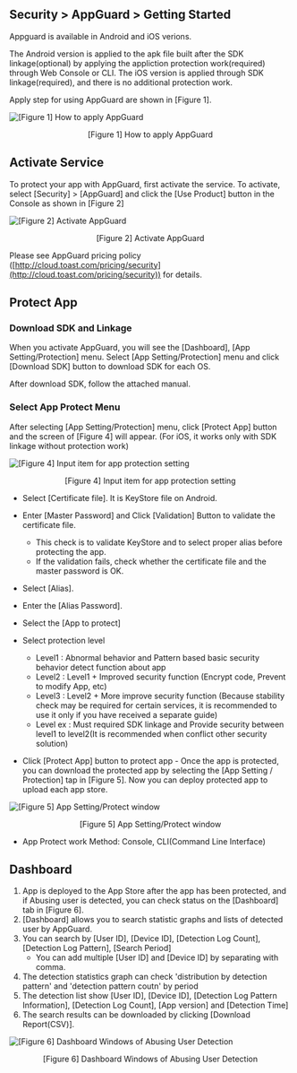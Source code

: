 ## Security > AppGuard > Getting Started

Appguard is available in Android and iOS verions.

The Android version is applied to the apk file built after the SDK linkage(optional) by applying the appliction protection work(required) through Web Console or CLI.
The iOS version is applied through SDK linkage(required), and there is no additional protection work.

Apply step for using AppGuard are shown in [Figure 1].

![[Figure 1] How to apply AppGuard](http://static.toastoven.net/prod_appguard/figure1.png)
<center>[Figure 1] How to apply AppGuard</center>

## Activate Service

To protect your app with AppGuard, first activate the service. To activate, select [Security] > [AppGuard] and click the [Use Product] button in the Console as shown in [Figure 2]

![[Figure 2] Activate AppGuard](http://static.toastoven.net/prod_appguard/figure2.png)
<center>[Figure 2] Activate AppGuard</center>

Please see AppGuard pricing policy ([http://cloud.toast.com/pricing/security](http://cloud.toast.com/pricing/security)) for details.

## Protect App

### Download SDK and Linkage

When you activate AppGuard, you will see the [Dashboard], [App Setting/Protection] menu. Select [App Setting/Protection] menu and click [Download SDK] button to download SDK for each OS.

After download SDK, follow the attached manual.

### Select App Protect Menu

After selecting [App Setting/Protection] menu, click [Protect App] button and the screen of [Figure 4] will appear. (For iOS, it works only with SDK linkage without protection work)

![[Figure 4] Input item for app protection setting](http://static.toastoven.net/prod_appguard/figure4.png)
<center>[Figure 4] Input item for app protection setting</center>

* Select [Certificate file]. It is KeyStore file on Android.
* Enter [Master Password] and Click [Validation] Button to validate the certificate file.
	* This check is to validate KeyStore and to select proper alias before protecting the app.
	* If the validation fails, check whether the certificate file and the master password is OK.
* Select [Alias].
* Enter the [Alias Password].
* Select the [App to protect]
* Select protection level
	- Level1 : Abnormal behavior and Pattern based basic security behavior detect function about app
	- Level2 : Level1 + Improved security function (Encrypt code, Prevent to modify App, etc)
	- Level3 : Level2 + More improve security function (Because stability check may be required for certain services, it is recommended to use it only if you have received a separate guide)
	- Level ex : Must required SDK linkage and Provide security between level1 to level2(It is recommended when conflict other security solution)

* Click [Protect App] button to protect app
	\- Once the app is protected, you can download the protected app by selecting the [App Setting / Protection] tap in [Figure 5]. Now you can deploy protected app to upload each app store.

![[Figure 5] App Setting/Protect window](http://static.toastoven.net/prod_appguard/figure5.png)
<center>[Figure 5] App Setting/Protect window</center>

* App Protect work Method: Console, CLI(Command Line Interface)

## Dashboard

1. App is deployed to the App Store after the app has been protected, and if Abusing user is detected, you can check status on the [Dashboard] tab in [Figure 6].
2. [Dashboard] allows you to search statistic graphs and lists of detected user by AppGuard.
3. You can search by [User ID], [Device ID], [Detection Log Count], [Detection Log Pattern], [Search Period]
	* You can add multiple [User ID] and [Device ID] by separating with comma.
4. The detection statistics graph can check 'distribution by detection pattern' and 'detection pattern coutn' by period
5. The detection list show [User ID], [Device ID], [Detection Log Pattern Information], [Detection Log Count], [App version] and [Detection Time]
6. The search results can be downloaded by clicking [Download Report(CSV)].

![[Figure 6] Dashboard Windows of Abusing User Detection](http://static.toastoven.net/prod_appguard/figure6.png)
<center>[Figure 6] Dashboard Windows of Abusing User Detection</center>
